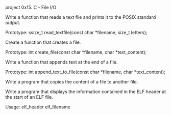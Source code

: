 project
0x15. C - File I/O

Write a function that reads a text file and prints it to the POSIX standard output.

Prototype: ssize_t read_textfile(const char *filename, size_t letters);

Create a function that creates a file.

Prototype: int create_file(const char *filename, char *text_content);

Write a function that appends text at the end of a file.

Prototype: int append_text_to_file(const char *filename, char *text_content);

Write a program that copies the content of a file to another file.

Write a program that displays the information contained in the ELF header at the start of an ELF file.

Usage: elf_header elf_filename
